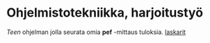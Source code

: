 # Ohjelmistotekniikka, harjoitustyö
*Teen* ohjelman jolla seurata omia **pef** -mittaus tuloksia.
[laskarit](https://github.com/JVilo/ot-harjoitustyo/tree/main/laskarit)
